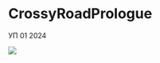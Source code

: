 # CrossyRoadPrologue
 УП 01 2024

![](https://img.itch.zone/aW1hZ2UvMjIxMjQwMy8xMzE5NTM5OC5wbmc=/original/xGb0IA.png)
